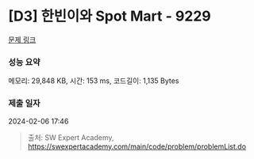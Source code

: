 # [D3] 한빈이와 Spot Mart - 9229 

[문제 링크](https://swexpertacademy.com/main/code/problem/problemDetail.do?contestProbId=AW8Wj7cqbY0DFAXN) 

### 성능 요약

메모리: 29,848 KB, 시간: 153 ms, 코드길이: 1,135 Bytes

### 제출 일자

2024-02-06 17:46



> 출처: SW Expert Academy, https://swexpertacademy.com/main/code/problem/problemList.do